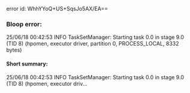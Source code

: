 error id: WhhYYoQ+US+SqsJo5AX/EA==
### Bloop error:

25/06/18 00:42:53 INFO TaskSetManager: Starting task 0.0 in stage 9.0 (TID 8) (hpomen, executor driver, partition 0, PROCESS_LOCAL, 8332 bytes)
#### Short summary: 

25/06/18 00:42:53 INFO TaskSetManager: Starting task 0.0 in stage 9.0 (TID 8) (hpomen, executor driv...